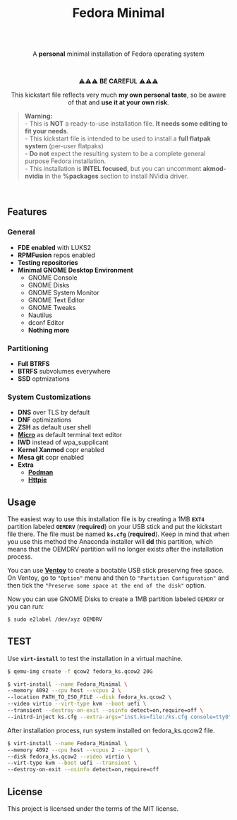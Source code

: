 <h1 align="center">Fedora Minimal</h1>
<br>
<br>
<p align="center">A <b>personal</b> minimal installation of Fedora operating system</p>
<br/>
<p align="center">⚠️⚠️⚠️ <b>BE CAREFUL</b> ⚠️⚠️⚠️</p>
<p align="center">This kickstart file reflects very much <b>my own personal taste</b>, so be aware of that and <b>use it at your own risk</b>.</p>  

> **Warning:**  
    - This is **NOT** a ready-to-use installation file. **It needs some editing to fit your needs**.  
    - This kickstart file is  intended to be used to install a **full flatpak system** (per-user flatpaks)  
    - **Do not** expect the resulting system to be a complete general purpose Fedora installation.  
    - This installation is **INTEL focused**, but you can uncomment **akmod-nvidia** in the **%packages** section to install NVidia driver.  

<br>

## Features   

 ### General  

- **FDE enabled** with LUKS2  
- **RPMFusion** repos enabled  
- **Testing repositories**  
- **Minimal GNOME Desktop Environment**  
  - GNOME Console  
  - GNOME Disks  
  - GNOME System Monitor  
  - GNOME Text Editor  
  - GNOME Tweaks  
  - Nautilus  
  - dconf Editor  
  - **Nothing more**  

 ### Partitioning  
  - **Full BTRFS**  
  - **BTRFS** subvolumes everywhere  
  - **SSD** optmizations  

 ### System Customizations  
  - **DNS** over TLS by default  
  - **DNF** optimizations  
  - **ZSH** as default user shell  
  - [**Micro**](https://micro-editor.github.io) as default terminal text editor
  - **IWD** instead of wpa_supplicant  
  - **Kernel Xanmod** copr enabled  
  - **Mesa git** copr enabled  
  - **Extra**  
    - [**Podman**](https://podman.io)
    - [**Httpie**](https://httpie.io)


## Usage  


The easiest way to use this installation file is by creating a 1MB **`EXT4`** partition labeled **`OEMDRV`** (**required**) on your USB stick and put the kickstart file there. The file must be named **`ks.cfg`** (**required**). Keep in mind that when you use this method the Anaconda installer will **dd** this partition, which means that the OEMDRV partition will no longer exists after the installation process.  

You can use [**Ventoy**](https://www.ventoy.net/en/index.html) to create a bootable USB stick preserving free space. On Ventoy, go to `"Option"` menu and then to `"Partition Configuration"` and then tick the `"Preserve some space at the end of the disk"` option.  

Now you can use GNOME Disks to create a 1MB partition labeled `OEMDRV` or you can run:  

```bash
$ sudo e2label /dev/xyz OEMDRV
```

## TEST  
Use **`virt-install`** to test the installation in a virtual machine.

```bash
$ qemu-img create -f qcow2 fedora_ks.qcow2 20G
```

```bash
$ virt-install --name Fedora_Minimal \
--memory 4092 --cpu host --vcpus 2 \
--location PATH_TO_ISO_FILE --disk fedora_ks.qcow2 \
--video virtio --virt-type kvm --boot uefi \
--transient --destroy-on-exit --osinfo detect=on,require=off \
--initrd-inject ks.cfg --extra-args="inst.ks=file:/ks.cfg console=tty0"

```

After installation process, run system installed on fedora_ks.qcow2 file.  

```bash
$ virt-install --name Fedora_Minimal \
--memory 4092 --cpu host --vcpus 2 --import \
--disk fedora_ks.qcow2 --video virtio \
--virt-type kvm --boot uefi --transient \
--destroy-on-exit --osinfo detect=on,require=off
```


## License  

This project is licensed under the terms of the MIT license.

